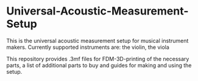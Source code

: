 # Universal-Acoustic-Measurement-Setup

This is the universal acoustic measurement setup for musical instrument makers. Currently supported instruments are: the violin, the viola

This repository provides .3mf files for FDM-3D-printing of the necessary parts, a list of additional parts to buy and guides for making and using the setup.

